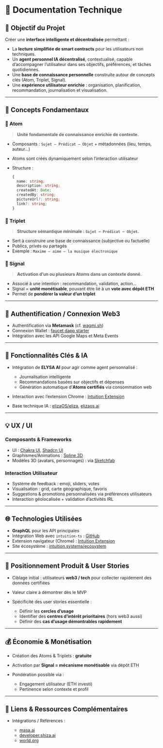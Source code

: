 # 🧠 Documentation Technique

## 📌 Objectif du Projet

Créer une **interface intelligente et décentralisée** permettant :

* La **lecture simplifiée de smart contracts** pour les utilisateurs non techniques.
* Un **agent personnel IA décentralisé**, contextualisé, capable d’accompagner l’utilisateur dans ses objectifs, préférences, et tâches quotidiennes.
* Une **base de connaissance personnelle** construite autour de concepts clés (Atom, Triplet, Signal).
* Une **expérience utilisateur enrichie** : organisation, planification, recommandation, journalisation et visualisation.

---

## 🧱 Concepts Fondamentaux

### 🔹 Atom

> **Unité fondamentale de connaissance enrichie de contexte.**

* Composants : `Sujet – Prédicat – Objet` + métadonnées (lieu, temps, auteur…)
* Atoms sont créés dynamiquement selon l’interaction utilisateur
* Structure :

  ```ts
  {
    name: string;
    description: string;
    createdAt: Date;
    createdBy: string;
    pictureUrl?: string;
    link?: string;
  }
  ```

### 🔹 Triplet

> **Structure sémantique minimale : `Sujet – Prédicat – Objet`.**

* Sert à construire une base de connaissance (subjective ou factuelle)
* Publics, privés ou partagés
* Exemple : `Maxime – aime – la musique électronique`

### 🔹 Signal

> **Activation d’un ou plusieurs Atoms dans un contexte donné.**

* Associé à une intention : recommandation, validation, action…
* Signal = **unité monétisable**, pouvant être lié à un **vote avec dépôt ETH**
* Permet de **pondérer la valeur d’un triplet**

---

## 🔐 Authentification / Connexion Web3

* Authentification via **Metamask** (cf. [wagmi.sh](https://wagmi.sh/react/getting-started))
* Connexion Wallet : [faucet dapp starter](https://github.com/jspruance/faucet-dapp-starter-code-connect-wallet)
* Intégration avec les API Google Maps et Meta Events

---

## 🧪 Fonctionnalités Clés & IA

* Intégration de **ELYSA AI** pour agir comme agent personnalisé :

  * Journalisation intelligente
  * Recommandations basées sur objectifs et dépenses
  * Génération automatique d’**Atoms certifiés** via consommation web
* Interaction avec l’extension Chrome : [Intuition Extension](https://github.com/0xIntuition/chrome-extension/)
* Base technique IA : [elizaOS/eliza](https://github.com/elizaOS/eliza), [elizaos.ai](https://www.elizaos.ai/)

---

## 💡 UX / UI

### Composants & Frameworks

* UI : [Chakra UI](https://chakra-ui.com/), [Shadcn UI](https://ui.shadcn.com/)
* Graphismes/Animations : [Spline 3D](https://spline.design/)
* Modèles 3D (avatars, personnages) : via [Sketchfab](https://sketchfab.com)

### Interaction Utilisateur

* Système de feedback : emoji, sliders, votes
* Visualisation : grid, carte géographique, favoris
* Suggestions & promotions personnalisées via préférences utilisateurs
* Interaction géolocalisée + validation d’activités IRL

---

## 🌐 Technologies Utilisées

* **GraphQL** pour les API principales
* Intégration Web avec `intuition-ts` : [GitHub](https://github.com/0xIntuition/intuition-ts)
* Extension navigateur (Chrome) : [Intuition Extension](https://github.com/0xIntuition/chrome-extension/)
* Site écosystème : [intuition.systems/ecosystem](https://www.intuition.systems/ecosystem)

---

## 🧭 Positionnement Produit & User Stories

* Ciblage initial : utilisateurs **web3 / tech** pour collecter rapidement des données certifiées
* Valeur claire à démontrer dès le MVP
* Spécificité des user stories essentielle :

  * Définir les **cercles d’usage**
  * Identifier des **centres d’intérêt prioritaires** (hors web3 aussi)
  * Définir des **cas d’usage démontrables rapidement**

---

## 💰 Économie & Monétisation

* Création des Atoms & Triplets : **gratuite**
* Activation par **Signal = mécanisme monétisable** via dépôt ETH
* Pondération possible via :

  * Engagement utilisateur (ETH investi)
  * Pertinence selon contexte et profil

---

## 🔗 Liens & Ressources Complémentaires

* Intégrations / Références :

  * [masa.ai](https://www.masa.ai/)
  * [developer.shiza.ai](https://developer.shiza.ai/exchange)
  * [world.org](https://world.org/fr-fr)
